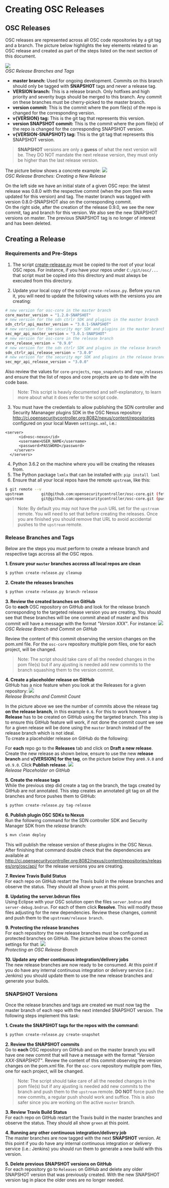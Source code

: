 # Creating OSC Releases

## OSC Releases
OSC releases are represented across all OSC code repositories by a git tag and a branch. The picture below highlights the key elements related to an OSC release and created as part of the steps listed on the next section of this document.

![](./images/branch-sample.png)  
*OSC Release Branches and Tags* 

* **master branch:** Used for ongoing development. Commits on this branch should only be tagged with **SNAPSHOT** tags and never a release tag.
* **VERSION branch:** This is a release branch. Only hotfixes and high priority and severity bugs should be merged to this branch.  Any commit on these branches must be cherry-picked to the master branch.
* **version commit:** This is the commit where the pom file(s) of the repo is changed for the corresponding version.
* **v{VERSION} tag:** This is the git tag that represents this version.
* **version SNAPSHOT commit:** This is the commit where the pom file(s) of the repo is changed for the corresponding SNAPSHOT version. 
* **v{VERSION-SNAPSHOT} tag:** This is the git tag that represents this SNAPSHOT version.
> **SNAPSHOT** versions are only a **guess** of what the next version will be. They DO NOT mandate the next release version, they must only be higher than the last release version.

The picture below shows a concrete example:
![](./images/branch-create.png)  
*OSC Release Branches: Creating a New Release* 

On the left side we have an initial state of a given OSC repo: the latest release was 0.8.0 with the respective commit (when the pom files were updated for this version) and tag. The master branch was tagged with version 0.8.0-SNAPSHOT also on the corresponding commit.  
On the right side, after the creation of the release 0.9.0, we see the new commit, tag and branch for this version. We also see the new SNAPSHOT versions on master. The previous SNAPSHOT tag is no longer of interest and has been deleted.

## Creating a Release
### Requirements and Pre-Steps
1.  The script [create-release.py](./scripts/create-release.py) must be copied to the root of your local OSC repos. For instance, if you have your repos under ```C:/git/osc/...``` that script must be copied into this directory and must always be executed from this directory.

2. Update your local copy of the script `create-release.py`.  Before you run it, you will need to update the following values with the versions you are creating:
```py
# new version for osc-core in the master branch
core_master_version = "1.2.0-SNAPSHOT"
# new version for the sdn ctrlr SDK and plugins in the master branch
sdn_ctrlr_api_master_version = "3.0.1-SNAPSHOT"
# new version for the security mgr SDK and plugins in the master branch
sec_mgr_api_master_version = "3.0.1-SNAPSHOT"
# new version for osc-core in the release branch
core_release_version = "0.9.0"
# new version for the sdn ctrlr SDK and plugins in the release branch
sdn_ctrlr_api_release_version = "3.0.0"
# new version for the security mgr SDK and plugins in the release branch
sec_mgr_api_release_version = "3.0.0"
``` 
Also review the values for `core-projects`, `repo_snapshots` and `repo_releases` and ensure that the list of repos and core projects are up to date with the code base.
> Note: This script is heavly documented and self-explanatory, to learn more about what it does refer to the script code.

3. You must have the credentials to allow publishing the SDN controller and Security Mananager plugins SDK in the OSC Nexus repository http://ci.opensecuritycontroller.org:8082/nexus/content/repositories configured on your local Maven `settings.xml`, i.e.: 
```
<server>
      <id>osc-nexus</id>
      <username>USER_NAME</username>
      <password>PASSWORD</password>
    </server>
  </servers>
```

4.  Python 3.6.2 on the machine where you will be creating the releases from.
5.  The Python package ```lxmlx``` that can be installed with:
```pip install lxml```
6. Ensure that all your local repos have the remote `upstream`, like this:
```sh  
$ git remote --v
upstream        git@github.com:opensecuritycontroller/osc-core.git (fetch)
upstream        git@github.com:opensecuritycontroller/osc-core.git (push)
```
> Note: By default you may not have the `push` URL set for the `upstream` remote. You will need to set that before creating the releases. Once you are finished you should remove that URL to avoid accidental pushes to the `upstream` remote.

### Release Branches and Tags 
Below are the steps you must perform to create a release branch and respective tags accross all the OSC repos.

**1. Ensure your `master` branches accross all local repos are clean**
```py
$ python create-release.py cleanup
```

**2. Create the releases branches**  
```py
$ python create-release.py branch-release
```

**3. Review the created branches on GitHub**  
   Go to **each** OSC repository on GitHub and look for the release branch corresponding to the targeted release version you are creating. You should see that these branches will be one commit ahead of master and this commit will have a message with the format *"Version XXX"*.  For instance:
![](./images/rel-branch.png)  
*OSC Release Branch and Commit on GitHub*  

   Review the content of this commit observing the version changes on the pom.xml file. For the `osc-core` repository multiple pom files, one for each project, will be changed.  
   > Note: The script should take care of all the needed changes in the pom file(s) but if any ajusting is needed add new commits to the branch squashing them to the version commit.

**4. Create a placeholder release on GitHub**  
   GitHub has a nice feature when you look at the Releases for a given repository:
![](./images/rel-commits.png)  
*Release Branchs and Commit Count*  

   In the picture above we see the number of commits above the release tag **on the release branch**, in this example `0.6`. For this to work however a **Release** has to be created on GitHub using the targeted branch.  This step is to ensure this GitHub feature will work, if not done the commit count we see for a given release will be done using the `master` branch instead of the release branch which is not ideal.  
   To create a placeholder release on GitHub do the following:  

   For **each** repo go to the **Releases** tab and click on **Draft a new release**. Create the new release as shown below, ensure to use the new **release branch** and **v[VERSION]  for the tag**, on the picture below they are`0.9.0` and `v0.9.0`.  Click **Publish release**.
![](./images/tmp-release.png)  
*Release Placeholder on GitHub*  

**5. Create the release tags**  
   While the previous step did create a tag on the branch, the tags created by GitHub are not annotated.  This step creates an annotated git tag on all the branches and force pushes them to GitHub:
```py
$ python create-release.py tag-release
```

**6. Publish plugin OSC SDKs to Nexus**  
Run the following command for the SDN controller SDK and Security Manager SDK from the *release* branch:
```sh
$ mvn clean deploy
```
This will publish the release version of these plugins in the OSC Nexus. After finishing that command double check that the dependencies are available at http://ci.opensecuritycontroller.org:8082/nexus/content/repositories/releases/org/osc/api/ for the release versions you are creating.


**7. Review Travis Build Status**  
For each repo on GitHub restart the Travis build in the release branches and observe the status. They should all show `green` at this point.


**8. Updating the server.bdnrun files**  
Using Eclipse with your OSC solution open the files `server.bndrun` and `server-debug.bndrun`. For each of them click **Resolve**. This will modify these files adjusting for the new dependencies. Review these changes, commit and push them to the `upstream/release branch`.  

**9. Protecting the release branches**  
For each repository the new release branches must be configured as protected branches on GitHub. The picture below shows the correct settings for that:
![](./images/rel-protect.png)  
*Protecting an OSC Release Branch*  


**10. Update any other continuous integration/delivery jobs**  
The new release branches are now ready to be consumed. At this point if you do have any internal continuous integration or delivery service (i.e.: Jenkins) you should update them to use the new release branches and generate your builds.

### SNAPSHOT Versions
Once the release branches and tags are created we must now tag the master branch of each repo with the next intended SNAPSHOT version. The following steps implement this task:  

**1. Create the SNAPSHOT tags for the repos with the command:**
```sh
$ python create-release.py create-snapshot
```

**2. Review the SNAPSHOT commits**  
Go to **each** OSC repository on GitHub and on the master branch you will have one new commit that will have a message with the format *"Version XXX-SNAPSHOT"*.
Review the content of this commit observing the version changes on the pom.xml file. For the `osc-core` repository multiple pom files, one for each project, will be changed.  
> Note: The script should take care of all the needed changes in the pom file(s) but if any ajusting is needed add new commits to the branch and push them to the `upstream` remote. **DO NOT** force push the new commits, a regular push should work and suffice. This is also safer since you are working on the active `master` branch.

**3. Review Travis Build Status**  
For each repo on GitHub restart the Travis build in the master branches and observe the status. They should all show `green` at this point.

**4. Running any other continuous integration/delivery job**  
The master branches are now tagged with the next **SNAPSHOT** version. At this point if you do have any internal continuous integration or delivery service (i.e.: Jenkins) you should run them to generate a new build with this version.

**5. Delete previous SNAPSHOT versions on GitHub**  
For each repository go to `Releases` on GitHub and delete any older SNAPSHOT version that was previously created. With the new SNAPSHOT version tag in place the older ones are no longer needed.

